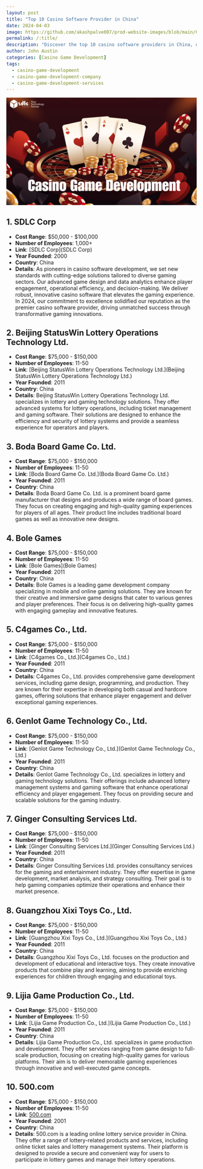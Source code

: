 ```yaml
---
layout: post
title: "Top 10 Casino Software Provider in China"
date: 2024-04-03
image: https://github.com/akashpalve007/prod-website-images/blob/main/Casino%20Game%20Development%20Company.png?raw=true
permalink: /:title/
description: "Discover the top 10 casino software providers in China, offering cutting-edge solutions for gaming platforms and seamless integration."
author: John Austin
categories: [Casino Game Development]
tags:
  - casino-game-development
  - casino-game-development-company
  - casino-game-development-services
---
```

![Casino Games](https://github.com/akashpalve007/prod-website-images/blob/main/Casino%20Game%20Development%20Company.png?raw=true)



## 1. SDLC Corp
- **Cost Range**: $50,000 - $100,000
- **Number of Employees**: 1,000+
- **Link**: [SDLC Corp](SDLC Corp)
- **Year Founded**: 2000
- **Country**: China
- **Details**: As pioneers in casino software development, we set new standards with cutting-edge solutions tailored to diverse gaming sectors. Our advanced game design and data analytics enhance player engagement, operational efficiency, and decision-making. We deliver robust, innovative casino software that elevates the gaming experience. In 2024, our commitment to excellence solidified our reputation as the premier casino software provider, driving unmatched success through transformative gaming innovations.

## 2. Beijing StatusWin Lottery Operations Technology Ltd.
- **Cost Range**: $75,000 - $150,000
- **Number of Employees**: 11-50
- **Link**: [Beijing StatusWin Lottery Operations Technology Ltd.](Beijing StatusWin Lottery Operations Technology Ltd.)
- **Year Founded**: 2011
- **Country**: China
- **Details**: Beijing StatusWin Lottery Operations Technology Ltd. specializes in lottery and gaming technology solutions. They offer advanced systems for lottery operations, including ticket management and gaming software. Their solutions are designed to enhance the efficiency and security of lottery systems and provide a seamless experience for operators and players.

## 3. Boda Board Game Co. Ltd.
- **Cost Range**: $75,000 - $150,000
- **Number of Employees**: 11-50
- **Link**: [Boda Board Game Co. Ltd.](Boda Board Game Co. Ltd.)
- **Year Founded**: 2011
- **Country**: China
- **Details**: Boda Board Game Co. Ltd. is a prominent board game manufacturer that designs and produces a wide range of board games. They focus on creating engaging and high-quality gaming experiences for players of all ages. Their product line includes traditional board games as well as innovative new designs.

## 4. Bole Games
- **Cost Range**: $75,000 - $150,000
- **Number of Employees**: 11-50
- **Link**: [Bole Games](Bole Games)
- **Year Founded**: 2011
- **Country**: China
- **Details**: Bole Games is a leading game development company specializing in mobile and online gaming solutions. They are known for their creative and immersive game designs that cater to various genres and player preferences. Their focus is on delivering high-quality games with engaging gameplay and innovative features.

## 5. C4games Co., Ltd.
- **Cost Range**: $75,000 - $150,000
- **Number of Employees**: 11-50
- **Link**: [C4games Co., Ltd.](C4games Co., Ltd.)
- **Year Founded**: 2011
- **Country**: China
- **Details**: C4games Co., Ltd. provides comprehensive game development services, including game design, programming, and production. They are known for their expertise in developing both casual and hardcore games, offering solutions that enhance player engagement and deliver exceptional gaming experiences.

## 6. Genlot Game Technology Co., Ltd.
- **Cost Range**: $75,000 - $150,000
- **Number of Employees**: 11-50
- **Link**: [Genlot Game Technology Co., Ltd.](Genlot Game Technology Co., Ltd.)
- **Year Founded**: 2011
- **Country**: China
- **Details**: Genlot Game Technology Co., Ltd. specializes in lottery and gaming technology solutions. Their offerings include advanced lottery management systems and gaming software that enhance operational efficiency and player engagement. They focus on providing secure and scalable solutions for the gaming industry.

## 7. Ginger Consulting Services Ltd.
- **Cost Range**: $75,000 - $150,000
- **Number of Employees**: 11-50
- **Link**: [Ginger Consulting Services Ltd.](Ginger Consulting Services Ltd.)
- **Year Founded**: 2011
- **Country**: China
- **Details**: Ginger Consulting Services Ltd. provides consultancy services for the gaming and entertainment industry. They offer expertise in game development, market analysis, and strategy consulting. Their goal is to help gaming companies optimize their operations and enhance their market presence.

## 8. Guangzhou Xixi Toys Co., Ltd.
- **Cost Range**: $75,000 - $150,000
- **Number of Employees**: 11-50
- **Link**: [Guangzhou Xixi Toys Co., Ltd.](Guangzhou Xixi Toys Co., Ltd.)
- **Year Founded**: 2011
- **Country**: China
- **Details**: Guangzhou Xixi Toys Co., Ltd. focuses on the production and development of educational and interactive toys. They create innovative products that combine play and learning, aiming to provide enriching experiences for children through engaging and educational toys.

## 9. Lijia Game Production Co., Ltd.
- **Cost Range**: $75,000 - $150,000
- **Number of Employees**: 11-50
- **Link**: [Lijia Game Production Co., Ltd.](Lijia Game Production Co., Ltd.)
- **Year Founded**: 2011
- **Country**: China
- **Details**: Lijia Game Production Co., Ltd. specializes in game production and development. They offer services ranging from game design to full-scale production, focusing on creating high-quality games for various platforms. Their aim is to deliver memorable gaming experiences through innovative and well-executed game concepts.

## 10. 500.com
- **Cost Range**: $75,000 - $150,000
- **Number of Employees**: 11-50
- **Link**: [500.com](500.com)
- **Year Founded**: 2001
- **Country**: China
- **Details**: 500.com is a leading online lottery service provider in China. They offer a range of lottery-related products and services, including online ticket sales and lottery management systems. Their platform is designed to provide a secure and convenient way for users to participate in lottery games and manage their lottery operations.

